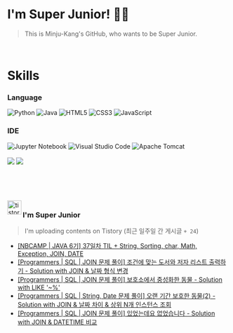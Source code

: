 
# I'm Super Junior! 🐱‍🏍
  > This is Minju-Kang's GitHub, who wants to be Super Junior.

<br>

<h1>Skills</h1>
<h3>Language</h3>
<div sytle="display:inline;">
<img alt="Python" src="https://img.shields.io/badge/Python-3776AB?style=flat-square&logo=Python&logoColor=white"/>
<img alt="Java" src="https://img.shields.io/badge/JAVA-007396?style=flat-square&logo=Java&logoColor=white"/>
<img alt="HTML5" src="https://img.shields.io/badge/HTML5-E34F26?style=flat-square&logo=HTML5&logoColor=white"/>
<img alt="CSS3" src="https://img.shields.io/badge/CSS3-1572B6?style=flat-square&logo=CSS3&logoColor=white"/>
<img alt="JavaScript" src="https://img.shields.io/badge/JavaScript-F7DF1E?style=flat-square&logo=JavaScript&logoColor=black"/>
</div>
<h3>IDE</h3>
<div sytle="display:inline;">
<img alt="Jupyter Notebook" src="https://img.shields.io/badge/Jupyter-F37626?style=flat-square&logo=Jupyter&logoColor=white"/>
<img alt="Visual Studio Code" src="https://img.shields.io/badge/Visual Studio Code-007ACC?style=flat-square&logo=Visual Studio Code&logoColor=white"/>
<img alt="Apache Tomcat" src="https://img.shields.io/badge/Apache Tomcat-F8DC75?style=flat-square&logo=Apache Tomcat&logoColor=black"/>
</div>
<br>

<img src="https://github-readme-stats.vercel.app/api/top-langs/?username=minjukang727" >
<img src="https://github-readme-stats.vercel.app/api?username=MinjuKang727&show_icons=true&theme=radical">

<br><br>


<br>

<img src="https://github.com/MinjuKang727/MinjuKang727/assets/108849480/0ac49170-7c8c-4c99-b0e5-86c414fc591c" alt="tistory-icon_IamSuperJunior" width="32px" align="left">

###  I'm Super Junior
  > I'm uploading contents on Tistory  (최근 일주일 간 게시글 `+ 24`)  

- <a href="https://ajtwltsk.tistory.com/228"> [NBCAMP | JAVA 6기] 37일차 TIL + String, Sorting, char, Math, Exception, JOIN, DATE </a><br>  
- <a href="https://ajtwltsk.tistory.com/227"> [Programmers | SQL | JOIN 문제 풀이] 조건에 맞는 도서와 저자 리스트 출력하기 - Solution with JOIN &amp; 날짜 형식 변경 </a><br>  
- <a href="https://ajtwltsk.tistory.com/226"> [Programmers | SQL | JOIN 문제 풀이] 보호소에서 중성화한 동물 - Solution with LIKE '~%' </a><br>  
- <a href="https://ajtwltsk.tistory.com/225"> [Programmers | SQL | String, Date 문제 풀이] 오랜 기간 보호한 동물(2) - Solution with JOIN &amp; 날짜 차이 &amp; 상위 N개 인스턴스 조회 </a><br>  
- <a href="https://ajtwltsk.tistory.com/224"> [Programmers | SQL | JOIN 문제 풀이] 있었는데요 없었습니다 - Solution with JOIN &amp; DATETIME 비교 </a><br>  

